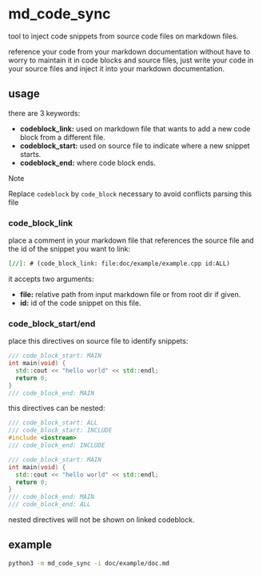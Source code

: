 # md_code_sync

tool to inject code snippets from source code files on markdown files.

reference your code from your markdown documentation without have to worry to maintain it in code blocks and source files, just write your code in your source files and inject it into your markdown documentation.

## usage

there are 3 keywords:

- **codeblock_link:** used on markdown file that wants to add a new code block from a different file.
- **codeblock_start:** used on source file to indicate where a new snippet starts.
- **codeblock_end:** where code block ends.

> [!NOTE]
> Replace `codeblock` by `code_block` necessary to avoid conflicts parsing this file

### code_block_link

place a comment in your markdown file that references the source file and the id of the snippet you want to link:

```markdown
[//]: # (code_block_link: file:doc/example/example.cpp id:ALL)
```

it accepts two arguments:
- **file:** relative path from input markdown file or from root dir if given.
- **id:** id of the code snippet on this file.

### code_block_start/end

place this directives on source file to identify snippets:

```cpp
/// code_block_start: MAIN
int main(void) {
  std::cout << "hello world" << std::endl;
  return 0;
}
/// code_block_end: MAIN
```

this directives can be nested:

```cpp
/// code_block_start: ALL
/// code_block_start: INCLUDE
#include <iostream>
/// code_block_end: INCLUDE

/// code_block_start: MAIN
int main(void) {
  std::cout << "hello world" << std::endl;
  return 0;
}
/// code_block_end: MAIN
/// code_block_end: ALL
```

nested directives will not be shown on linked codeblock.


## example

```bash
python3 -m md_code_sync -i doc/example/doc.md
```

